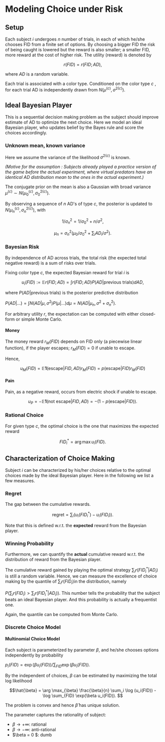 # Modeling Choice under Risk

## Setup

Each subject $i$ undergoes $n$ number of trials, in each of which he/she chooses FID from a finite set of options. By choosing a bigger FID the risk of being caught is lowered but the reward is also smaller; a smaller FID, more reward at the cost of higher risk. The utility (reward) is denoted by 

$$r(FID) = r(FID; AD),$$

where $AD$ is a random variable.

Each trial is associated with a color type. Conditioned on the color type $c$ , for each trial AD is independently drawn from $N(\mu^{(c)}, \sigma^{2 (c)})$. 

## Ideal Bayesian Player

This is a sequential decision making problem as the subject should improve estimate of AD to optimize the next choice. Here we model an ideal Bayesian player, who updates belief by the Bayes rule and score the choices accordingly. 

### Unknown mean, known variance

Here we assume the variance of the likelihood $\sigma^{2 (c)}$ is known. 

*(Motive for the assumption : Subjects already played a practice version of the game before the actual experiment, where virtual predators have an identical AD distribution mean to the ones in the actual experiment.)*

The conjugate prior on the mean is also a Gaussian with broad variance $\mu^{(c)} \sim N(\mu^{(c)}_0, \sigma_0^{2 (c)})$.

By observing a sequence of $n$ AD's of type $c$, the posterior is updated to $N(\mu_n^{(c)}, \sigma_n^{2 (c)})$, with

$$1 / \sigma_n^2 = 1 / \sigma_0^2 + n / \sigma^2,$$

$$\mu_n = \sigma_n^2 (\mu_0 / \sigma_0^2 + \sum_i AD_i / \sigma^2).$$

### Bayesian Risk

By independence of AD across trials, the total risk (the expected total negative reward) is a sum of risks over trials. 

Fixing color type $c$, the expected Bayesian reward for trial $i$ is 

$$u_i(FID):= \mathbb{E} r(FID; AD) = \int r(FID; AD) P(AD | \text{previous trials}) d AD,$$

where $P(AD | \text{previous trials})$ is the posterior predictive distribution

$P(AD | …) = \int N(AD | \mu, \sigma^2) P(\mu | …) d \mu = N(AD | \mu_n, \sigma^2 + \sigma_n^2).$

For arbitrary utility $r$, the expectation can be computed with either closed-form or simple Monte Carlo. 

#### Money

The money reward $r_M(FID)$ depends on FID only (a piecewise linear function), if the player escapes; $r_M(FID) = 0$ if unable to escape. 

Hence, 

$$u_M(FID) = \mathbb{E} \mathbf{1}(\text{escape} | FID, AD) r_M(FID) = p(\text{escape} | FID) r_M(FID)$$

#### Pain

Pain, as a negative reward, occurs from electric shock if unable to escape. 

$$u_{P} = -\mathbb{E} \mathbf{1}(\text{not escape} | FID, AD) = -(1 - p(\text{escape} | FID)).$$



### Rational Choice

For given type $c$, the optimal choice is the one that maximizes the expected reward

$$FID_i^{\ast} = \arg \max u_i(FID). $$

## Characterization of Choice Making

Subject $i$ can be characterized by his/her choices relative to the optimal choices made by the ideal Bayesian player. Here in the following we list a few measures. 

### Regret

The gap between the cumulative rewards. 

$$\text{regret} = \sum_i (u_i(FID_i^{\ast}) - u_i(FID_i)).$$

Note that this is defined w.r.t. the **expected** reward from the Bayesian player. 

### Winning Probability

Furthermore, we can quantify the **actual** cumulative reward w.r.t. the distribution of reward from the Bayesian player. 

The cumulative reward gained by playing the optimal strategy $\sum_i r(FID_i^{\ast} | AD_i)​$ is still a random variable. Hence, we can measure the excellence of choice making by the quantile of $\sum_i r(FID_i)​$ in the distribution, namely

$P(\sum_i r(FID_i) > \sum_i r(FID_i^{\ast} | AD_i))$. This number tells the probability that the subject beats an ideal Bayesian player. And this probability is actually a frequentist one.

Again, the quantile can be computed from Monte Carlo. 

### Discrete Choice Model

#### Multinomial Choice Model

Each subject is parameterized by parameter $\beta$, and he/she chooses options independently by probability 

$p_i(FID) = \exp(\beta u_i (FID)) / \sum_{FID} \exp(\beta u_i(FID))$. 

By the independent of choices, $\beta$ can be estimated by maximizing the total log likelihood

$$\hat{\beta} = \arg \max_{\beta} \frac{\beta}{n} \sum_i \log (u_i(FID)) - \log \sum_{FID} \exp(\beta u_i(FID)). $$

The problem is convex and hence $\hat{\beta}$ has unique solution.

The parameter captures the rationality of subject: 

- $\beta \rightarrow +\infty$: rational
- $\beta \rightarrow -\infty$: anti-rational
- $\beta = 0 $: dumb









